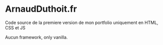 # ArnaudDuthoit.fr

Code source de la premiere version de mon portfolio uniquement en HTML, CSS et JS

Aucun framework, only vanilla.
